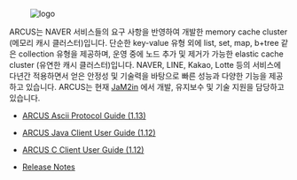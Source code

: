 &emsp;&nbsp;&nbsp;&nbsp;&nbsp;&nbsp;&nbsp;![logo](/images/arcus_logo_b_75.png)

ARCUS는 NAVER 서비스들의 요구 사항을 반영하여 개발한 memory cache cluster (메모리 캐시 클러스터)입니다.
단순한 key-value 유형 외에 list, set, map, b+tree 같은 collection 유형을 제공하며, 운영 중에 노드 추가 및 제거가 가능한 elastic cache cluster (유연한 캐시 클러스터)입니다. NAVER, LINE, Kakao, Lotte 등의 서비스에 다년간
적용하면서 얻은 안정성 및 기술력을 바탕으로 빠른 성능과 다양한 기능을 제공하고 있습니다. ARCUS는 현재
[JaM2in](http://www.jam2in.com) 에서 개발, 유지보수 및 기술 지원을 담당하고 있습니다.

- [ARCUS Ascii Protocol Guide (1.13)](/arcus-server/ARCUS-Server-Ascii-Protocol/1.13/ch01-arcus-basic-concept.md)

- [ARCUS Java Client User Guide (1.12)](arcus-java-client/1.12/arcus-java-client-getting-started.md)

- [ARCUS C Client User Guide (1.12)](arcus-c-client/1.12/01-arcus-cloud-basics.md)

- [Release Notes](release-notes/README.md)
